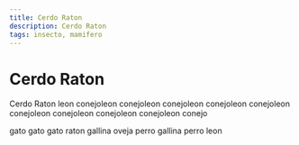 ```yaml
---
title: Cerdo Raton
description: Cerdo Raton
tags: insecto, mamifero
---
```


# Cerdo Raton

Cerdo Raton leon conejoleon conejoleon conejoleon conejoleon conejoleon conejoleon conejoleon conejoleon conejoleon conejo

gato gato gato raton gallina oveja perro gallina perro leon